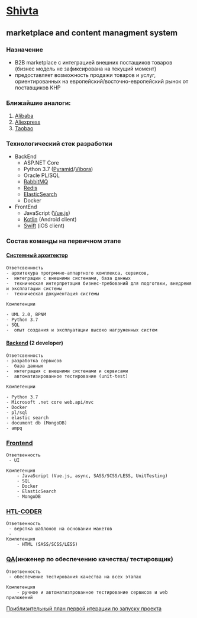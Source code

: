 # [Shivta](https://ru.wikipedia.org/wiki/Шивта#История)

## marketplace and content managment system 

### Назначение

* B2B marketplace с интеграцией внешних постащиков товаров (бизнес модель не зафиксирована на текущий момент)
* предоставляет возможность продажи товаров и услуг, ориентированных на европейский/восточно-европейский рынок от поставщиков КНР

### Ближайшие аналоги:

1. [Alibaba](https://russian.alibaba.com/)
1. [Aliexpress]([aliexpress](https://best.aliexpress.com/?tmLog=blank_3504&af=40647&cn=6814&cv=0&dp=1028cc7a3c827636e04a980daadeb1&aff_platform=promotion&cpt=1553954948955&sk=BHdg6fe&aff_trace_key=76dae39d83394020a953ce1297e8625e-1553954948955-03522-BHdg6fe&terminal_id=19366f9ffca84a99a5eca0a92aef9c1c))
1. [Taobao](https://world.taobao.com)

### Технологический стек разработки

* BackEnd
  * ASP.NET Core
  * Python 3.7 ([Pyramid](https://trypyramid.com)/[Vibora](https://vibora.io))
  * Oracle PL/SQL
  * [RabbitMQ](https://www.rabbitmq.com)
  * [Redis](https://redis.io)
  * [ElasticSearch](https://www.elastic.co)
  * Docker
* FrontEnd
   * JavaScript ([Vue.js](https://vuejs.org]))
   * [Kotlin](https://kotlinlang.org) (Android client)
   * [Swift](https://ru.wikipedia.org/wiki/Swift_(язык_программирования)) (iOS client)

### Состав команды на первичном этапе

#### [Системный архитектор](https://jobs.dou.ua/salaries/#period=dec2018&city=Kyiv&title=System%20Architect&language=C%23%2F.NET&spec=&exp1=2&exp2=10)

    Ответсвенность
    - архитекура прогрммно-аппартного комплекса, сервисов, 
    -  интеграции с внешними системами, база данных
    -  техническая интерпретация бизнес-требований для подготвки, внедреия и эксплатации системы
    -  техническая документация системы

    Компетенции

    - UML 2.0, BPNM
    - Python 3.7
    - SQL
    -  опыт создания и эксплуатации высоко нагруженных систем

#### [Backend](https://jobs.dou.ua/salaries/#period=dec2018&city=Kyiv&title=Senior%20Software%20Engineer&language=Python&spec=&exp1=2&exp2=10) (2 developer)

    Ответсвенность
    - разработка сервисов 
    -  база данных
    -  интеграция с внешними системами и сервисами
    -  автоматизированное тестирование (unit-test)

    Компетенции

    - Python 3.7
    - Microsoft .net core web.api/mvc
    - Docker
    - pl/sql
    - elastic search
    - document db (MongoDB)
    - ampq

### [Frontend](https://jobs.dou.ua/salaries/#period=dec2018&city=Kyiv&title=Senior%20Software%20Engineer&language=JavaScript&spec=&exp1=2&exp2=10)

    Ответвенность
     - UI
  
    Компетенция 
        - JavaScript (Vue.js, async, SASS/SCSS/LESS, UnitTesting)
        - SQL 
        - Docker
        - ElasticSearch
        - MongoDB

### [HTL-CODER](https://jobs.dou.ua/salaries/#period=dec2018&city=Kyiv&title=HTML%20Coder&language=&spec=&exp1=2&exp2=5)

    Ответвенность
     - верстка шаблонов на основании макетов
     - 
    Компетенция     
        - HTML (SASS/SCSS/LESS)

### [QA](https://jobs.dou.ua/salaries/#period=dec2018&city=Kyiv&title=QA%20engineer&language=&spec=General%20QA&exp1=2&exp2=5)(инженер по обеспечению качества/ тестировщик)

    Ответвенность
     - обеспечение тестирования качества на всех этапах

    Компетенция     
        - ручное и автоматизтрованное тестирование сервисов и web приложений

[Приблизительный план первой итерации по запуску проекта](https://shivta.github.io)